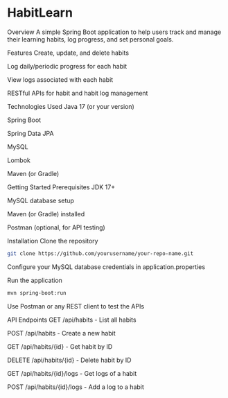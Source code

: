 <h1>HabitLearn</h1>

Overview
A simple Spring Boot application to help users track and manage their learning habits, log progress, and set personal goals.

Features
Create, update, and delete habits

Log daily/periodic progress for each habit

View logs associated with each habit

RESTful APIs for habit and habit log management

Technologies Used
Java 17 (or your version)

Spring Boot

Spring Data JPA

MySQL

Lombok

Maven (or Gradle)

Getting Started
Prerequisites
JDK 17+

MySQL database setup

Maven (or Gradle) installed

Postman (optional, for API testing)

Installation
Clone the repository

```bash
git clone https://github.com/yourusername/your-repo-name.git
```

Configure your MySQL database credentials in application.properties

Run the application

```bash
mvn spring-boot:run
```
Use Postman or any REST client to test the APIs

API Endpoints
GET /api/habits - List all habits

POST /api/habits - Create a new habit

GET /api/habits/{id} - Get habit by ID

DELETE /api/habits/{id} - Delete habit by ID

GET /api/habits/{id}/logs - Get logs of a habit

POST /api/habits/{id}/logs - Add a log to a habit
